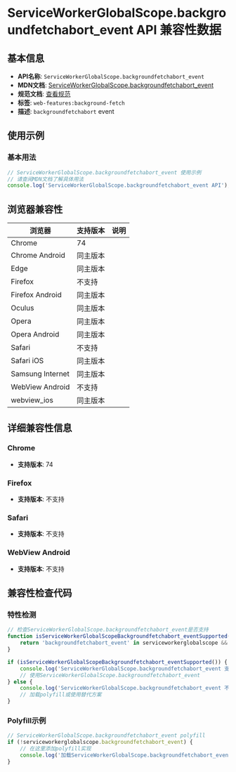# ServiceWorkerGlobalScope.backgroundfetchabort_event API 兼容性数据

## 基本信息

- **API名称**: `ServiceWorkerGlobalScope.backgroundfetchabort_event`
- **MDN文档**: [ServiceWorkerGlobalScope.backgroundfetchabort_event](https://developer.mozilla.org/docs/Web/API/ServiceWorkerGlobalScope/backgroundfetchabort_event)
- **规范文档**: [查看规范](https://wicg.github.io/background-fetch/#dom-serviceworkerglobalscope-onbackgroundfetchabort)
- **标签**: `web-features:background-fetch`
- **描述**: `backgroundfetchabort` event

## 使用示例

### 基本用法

```javascript
// ServiceWorkerGlobalScope.backgroundfetchabort_event 使用示例
// 请查阅MDN文档了解具体用法
console.log('ServiceWorkerGlobalScope.backgroundfetchabort_event API');
```

## 浏览器兼容性

| 浏览器 | 支持版本 | 说明 |
|--------|----------|------|
| Chrome | 74 |  |
| Chrome Android | 同主版本 |  |
| Edge | 同主版本 |  |
| Firefox | 不支持 |  |
| Firefox Android | 同主版本 |  |
| Oculus | 同主版本 |  |
| Opera | 同主版本 |  |
| Opera Android | 同主版本 |  |
| Safari | 不支持 |  |
| Safari iOS | 同主版本 |  |
| Samsung Internet | 同主版本 |  |
| WebView Android | 不支持 |  |
| webview_ios | 同主版本 |  |

## 详细兼容性信息

### Chrome

- **支持版本**: 74

### Firefox

- **支持版本**: 不支持

### Safari

- **支持版本**: 不支持

### WebView Android

- **支持版本**: 不支持

## 兼容性检查代码

### 特性检测

```javascript
// 检查ServiceWorkerGlobalScope.backgroundfetchabort_event是否支持
function isServiceWorkerGlobalScopeBackgroundfetchabort_eventSupported() {
    return 'backgroundfetchabort_event' in serviceworkerglobalscope && typeof serviceworkerglobalscope.backgroundfetchabort_event === 'function';
}

if (isServiceWorkerGlobalScopeBackgroundfetchabort_eventSupported()) {
    console.log('ServiceWorkerGlobalScope.backgroundfetchabort_event 支持');
    // 使用ServiceWorkerGlobalScope.backgroundfetchabort_event
} else {
    console.log('ServiceWorkerGlobalScope.backgroundfetchabort_event 不支持，需要polyfill');
    // 加载polyfill或使用替代方案
}
```

### Polyfill示例

```javascript
// ServiceWorkerGlobalScope.backgroundfetchabort_event polyfill
if (!serviceworkerglobalscope.backgroundfetchabort_event) {
    // 在这里添加polyfill实现
    console.log('加载ServiceWorkerGlobalScope.backgroundfetchabort_event polyfill');
}
```


